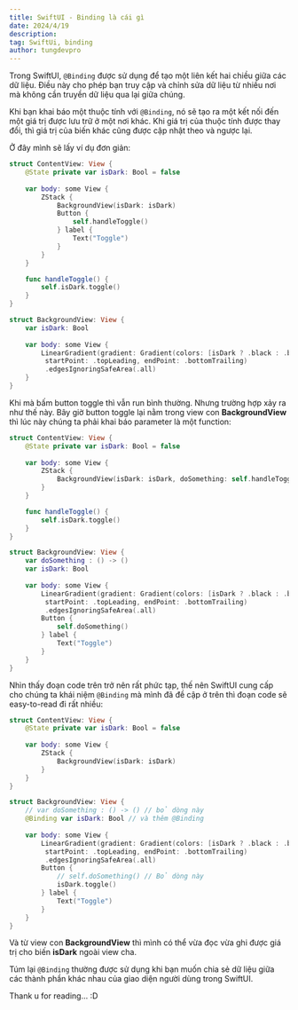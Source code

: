 ```yaml
---
title: SwiftUI - Binding là cái gì
date: 2024/4/19
description: 
tag: SwiftUi, binding
author: tungdevpro
---
```


Trong SwiftUI, `@Binding` được sử dụng để tạo một liên kết hai chiều giữa các dữ liệu. Điều này cho phép bạn truy cập và chỉnh sửa dữ liệu từ nhiều nơi mà không cần truyền dữ liệu qua lại giữa chúng.

Khi bạn khai báo một thuộc tính với `@Binding`, nó sẽ tạo ra một kết nối đến một giá trị được lưu trữ ở một nơi khác. Khi giá trị của thuộc tính được thay đổi, thì giá trị của biến khác cũng được cập nhật theo và ngược lại.

Ở đây mình sẽ lấy ví dụ đơn giản:

```swift
struct ContentView: View {
    @State private var isDark: Bool = false
    
    var body: some View {
        ZStack {
        	BackgroundView(isDark: isDark)
        	Button {
        		self.handleToggle()
        	} label {
        		Text("Toggle")
        	}
        }
    }

    func handleToggle() {
		self.isDark.toggle()
    }
}

struct BackgroundView: View {
    var isDark: Bool
    
    var body: some View {
        LinearGradient(gradient: Gradient(colors: [isDark ? .black : .blue, isDark ? .gray : .white]),
         startPoint: .topLeading, endPoint: .bottomTrailing)
         .edgesIgnoringSafeArea(.all)
    }
}

```

Khi mà bấm button toggle thì vẫn run bình thường. Nhưng trường hợp xảy ra như thế này. Bây giờ button toggle lại nằm trong view con  **BackgroundView** thì lúc này chúng ta phải khai báo parameter là một function:


```swift
struct ContentView: View {
    @State private var isDark: Bool = false
    
    var body: some View {
        ZStack {
        	BackgroundView(isDark: isDark, doSomething: self.handleToggle())
        }
    }

    func handleToggle() {
		self.isDark.toggle()
    }
}

struct BackgroundView: View {
	var doSomething : () -> ()
    var isDark: Bool
    
    var body: some View {
        LinearGradient(gradient: Gradient(colors: [isDark ? .black : .blue, isDark ? .gray : .white]),
         startPoint: .topLeading, endPoint: .bottomTrailing)
         .edgesIgnoringSafeArea(.all)
     	Button {
    		self.doSomething()
    	} label {
    		Text("Toggle")
    	}
    }
}
```

Nhìn thấy đoạn code trên trở nên rất phức tạp, thế nên SwiftUI cung cấp cho chúng ta khái niệm `@Binding` mà mình đã đề cập ở trên thì đoạn code sẽ easy-to-read đi rất nhiều:

```swift
struct ContentView: View {
    @State private var isDark: Bool = false
    
    var body: some View {
        ZStack {
        	BackgroundView(isDark: isDark)
        }
    }
}

struct BackgroundView: View {
	// var doSomething : () -> () // bỏ dòng này
    @Binding var isDark: Bool // và thêm @Binding
    
    var body: some View {
        LinearGradient(gradient: Gradient(colors: [isDark ? .black : .blue, isDark ? .gray : .white]),
         startPoint: .topLeading, endPoint: .bottomTrailing)
         .edgesIgnoringSafeArea(.all)
     	Button {
    		// self.doSomething() // Bỏ dòng này
    		isDark.toggle()
    	} label {
    		Text("Toggle")
    	}
    }
}
```

Và từ view con **BackgroundView** thì mình có thể vừa đọc vừa ghi được giá trị cho biến **isDark** ngoài view cha.

Túm lại `@Binding` thường được sử dụng khi bạn muốn chia sẻ dữ liệu giữa các thành phần khác nhau của giao diện người dùng trong SwiftUI.

Thank u for reading... :D



